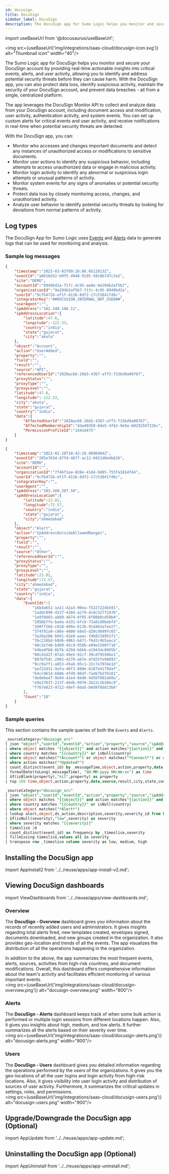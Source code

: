 ```yaml
---
id: docusign
title: DocuSign
sidebar_label: DocuSign
description: The DocuSign app for Sumo Logic helps you monitor and secure your DocuSign account by providing real-time insights into critical events, alerts, and user activity.
---
```


import useBaseUrl from '@docusaurus/useBaseUrl';

<img src={useBaseUrl('img/integrations/saas-cloud/docusign-icon.svg')} alt="Thumbnail icon" width="40"/>

The Sumo Logic app for DocuSign helps you monitor and secure your DocuSign account by providing real-time actionable insights into critical events, alerts, and user activity, allowing you to identify and address potential security threats before they can cause harm. With the DocuSign app, you can also protect data loss, identify suspicious activity, maintain the security of your DocuSign account, and prevent data breaches - all from a single, centralized platform.

The app leverages the DocuSign Monitor API to collect and analyze data from your DocuSign account, including document access and modification, user activity, authentication activity, and system events. You can set up custom alerts for critical events and user activity, and receive notifications in real-time when potential security threats are detected.

With the DocuSign app, you can:
* Monitor who accesses and changes important documents and detect any instances of unauthorized access or modifications to sensitive documents.
* Monitor user actions to identify any suspicious behavior, including attempts to access unauthorized data or engage in malicious activity.
* Monitor login activity to identify any abnormal or suspicious login attempts or unusual patterns of activity.
* Monitor system events for any signs of anomalies or potential security threats.
* Protect data loss by closely monitoring access, changes, and unauthorized activity.
* Analyze user behavior to identify potential security threats by looking for deviations from normal patterns of activity.

## Log types

The DocuSign App for Sumo Logic uses [Events](https://developers.docusign.com/docs/monitor-api/monitor101/events-alerts/events-list) and [Alerts](https://developers.docusign.com/docs/monitor-api/monitor101/events-alerts/alerts-list) data to generate logs that can be used for monitoring and analysis.

### Sample log messages

```json title="Sample Events Log Message"
{
	"timestamp":"2023-03-03T09:10:06.0512813Z",
	"eventId":"a8010d32-b9f5-4948-9195-50c867d7c3a5",
	"site":"DEMO",
	"accountId":"8949bd2a-f1fc-4c95-ae8e-9e294b2af5b7",
	"organizationId":"9e294b2af5b7-f1fc-4c95-8949bd2a",
	"userId":"9cfb472b-ef1f-4116-8df2-17c53841fd6c",
	"integratorKey":"##DOCUSIGN_INTERNAL_NOT_USED##",
	"userAgent":"",
	"ipAddress":"162.248.186.11",
	"ipAddressLocation":{
		"latitude":47.6,
		"longitude":-122.33,
		"country":"india",
		"state":"gujarat",
		"city":"akota"
	},
	"object":"Account",
	"action":"UserAdded",
	"property":"",
	"field":"",
	"result":"",
	"source":"API",
	"referencedUserId":"2020ac66-26b5-4367-aff3-f33bd9a007b7",
	"proxyStatus":"",
	"proxyType":"",
	"proxyLevel":"",
	"latitude":47.6,
	"longitude":-122.33,
	"city":"akota",
	"state":"gujarat",
	"country":"india",
	"data":{
		"AffectedUserId":"2020ac66-26b5-4367-aff3-f33bd9a007b7",
		"AffectedMembershipId":"4da49358-8de5-4f62-9e9a-6029259723bc",
		"PermissionProfileId":"14414475"
	}
}
```

```json title="Sample Alerts Log Message"
{
	"timestamp":"2023-02-20T10:42:19.8996904Z",
	"eventId":"285e7634-07fd-4877-ac12-b921d0e4b626",
	"site":"DEMO",
	"accountId":"",
	"organizationId":"7f46f1ee-828e-41d4-9d85-755fa1814fd4",
	"userId":"9cfb472b-ef1f-4116-8df2-17c53841fd6c",
	"integratorKey":"",
	"userAgent":"",
	"ipAddress":"103.108.207.58",
	"ipAddressLocation":{
		"latitude":23.02,
		"longitude":72.57,
		"country":"india",
		"state":"gujarat",
		"city":"ahmedabad"
	},
	"object":"Alert",
	"action":"IpAddressOutsideAllowedRanges",
	"property":"",
	"field":"",
	"result":"",
	"source":"Other",
	"referencedUserId":"",
	"proxyStatus":"",
	"proxyType":"",
	"proxyLevel":"",
	"latitude":23.02,
	"longitude":72.57,
	"city":"ahmedabad",
	"state":"gujarat",
	"country":"india",
	"data":{
		"EventIds":[
			"16b4a651-1e21-42a3-90ea-f5227224b591",
			"1addc090-d227-4166-a279-dc6c5277247b",
			"1e0f0d65-ab89-4b74-9f85-6f80b0cd59b4",
			"205bb7fe-bada-4331-bfcb-73a81d0bebfd",
			"260ff2b6-c818-409a-813b-91d4b5afee27",
			"374f01a9-c86e-4600-b8e5-d20cd699fc65",
			"3a28a286-b041-42e8-aaac-fdb8234951f1",
			"3bc218bd-b8d6-4861-b471-f642c4b5aaca",
			"40c2e748-bd09-45c9-958b-e89e3280f716",
			"44badf68-6b7b-4294-b6bb-e1943dc0095b",
			"88cd1d2f-87a5-49e5-92cf-39cdf9550be1",
			"897bf5dc-2902-4270-a67e-dfd25fe98893",
			"9cc9a7f1-a853-45ab-95c1-22c7e7834e1d",
			"aaf22d31-9afa-48f3-880e-6287e4179daf",
			"b4cc9614-6606-4fd9-86df-fad67b2f6181",
			"de8ebe47-9e94-42e4-86db-4d56f882ab0a",
			"e9e27037-213f-46db-9976-2b22c1b36bc9",
			"f767e823-9722-49ef-8da5-b0d9f8dd13b6"
		],
		"Count":"18"
	}
}
```

### Sample queries

This section contains the sample queries of both the `Events` and `Alerts`.

```sql title="User Access Controls"
_sourceCategory="docusign_src"
| json "object","userId","eventId","action","property","source","ipAddressLocation.latitude","ipAddressLocation.longitude","result","ipAddressLocation.city","ipAddressLocation.state","ipAddressLocation.country","data" as object,user_id,event_id,action,property,source,latitude,longitude,result,city,state,country,data nodrop
| where object matches "{{object}}" and action matches"{{action}}" and source matches"{{source}}"
| where country matches "{{country}}" or isNull(country)
| where object matches("*Account*") or object matches("*Connect*") or object matches("*User*") or object matches("*PermissionSet*")
| where action matches("*Updated*")
| count_distinct(event_id) by _messageTime,object,action,property,data,source,result,city,state,country
| formatDate(toLong(_messageTime), "dd-MM-yyyy HH:mm:ss") as time
| if(isBlank(property),"nil",property) as property
| top 100 time,object,action,property,data,source,result,city,state,country by time
```

```sql title="Alerts by Severity Over Time"
_sourceCategory="docusign_src"
| json "object","userId","eventId","action","property","source","ipAddressLocation.latitude","ipAddressLocation.longitude","result","ipAddressLocation.city","ipAddressLocation.state","ipAddressLocation.country" as object,user_id,event_id,action,property,source,latitude,longitude,result,city,state,country nodrop
| where object matches "{{object}}" and action matches"{{action}}" and source matches"{{source}}"
| where country matches "{{country}}" or isNull(country)
| where object matches("*Alert*")
| lookup alert,object,ds_action,description,severity,severity_id from https://sumologic-app-data.s3.amazonaws.com/docusign_alert_lookup.csv on action = ds_action
| if(isNull(severity),"low",severity) as severity
| where severity matches "{{severity}}"
| timeslice 1d
| count_distinct(event_id) as frequency by _timeslice,severity
| fillmissing timeslice,values all in severity
| transpose row _timeslice column severity as low, medium, high
```

## Installing the DocuSign app

import AppInstall2 from '../../reuse/apps/app-install-v2.md';

<AppInstall2/>

## Viewing DocuSign dashboards

import ViewDashboards from '../../reuse/apps/view-dashboards.md';

<ViewDashboards/>

### Overview

The **DocuSign - Overview** dashboard gives you information about the records of recently added users and administrators. It gives insights regarding total alerts fired, new templates created, envelopes signed, documents downloaded, and new groups created in the organization. It also provides geo-location and trends of all the events. The app visualizes the distribution of all the operations happening in the organization.

In addition to the above, the app summarizes the most frequent events, alerts, sources, activities from high-risk countries, and document modifications. Overall, this dashboard offers comprehensive information about the team's activity and facilitates efficient monitoring of various important events.<br/><img src={useBaseUrl('img/integrations/saas-cloud/docusign-overview.png')} alt="docusign-overview.png" width="800"/>

### Alerts

The **DocuSign - Alerts** dashboard keeps track of when some bulk action is performed or multiple login sessions from different locations happen. Also, it gives you insights about high, medium, and low alerts. It further summarizes all the alerts based on their severity over time.<br/><img src={useBaseUrl('img/integrations/saas-cloud/docusign-alerts.png')} alt="docusign-alerts.png" width="900"/>

### Users

The **DocuSign - Users** dashboard gives you detailed information regarding the operations performed by the users of the organizations. It gives you the geo-locations of all the user logins and login activity from high-risk locations. Also, it gives visibility into user login activity and distribution of sources of user activity. Furthermore, it summarizes the critical updates in settings, roles, and permissions.<br/><img src={useBaseUrl('img/integrations/saas-cloud/docusign-users.png')} alt="docusign-users.png" width="900"/>

## Upgrade/Downgrade the DocuSign app (Optional)

import AppUpdate from '../../reuse/apps/app-update.md';

<AppUpdate/>

## Uninstalling the DocuSign app (Optional)

import AppUninstall from '../../reuse/apps/app-uninstall.md';

<AppUninstall/>